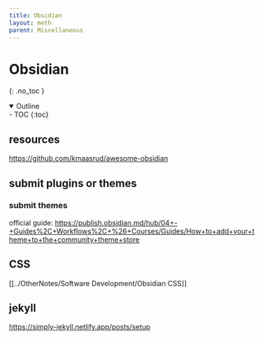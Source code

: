 ```yaml
---
title: Obsidian
layout: meth
parent: Miscellaneous
---
```


# Obsidian
{: .no_toc }

<details open markdown="block">
  <summary>
    Outline
  </summary>
- TOC
{:toc}
</details>

## resources
<https://github.com/kmaasrud/awesome-obsidian>

## submit plugins or themes
### submit themes
official guide:  <https://publish.obsidian.md/hub/04+-+Guides%2C+Workflows%2C+%26+Courses/Guides/How+to+add+your+theme+to+the+community+theme+store>

## CSS
[[../OtherNotes/Software Development/Obsidian CSS]]

## jekyll
<https://simply-jekyll.netlify.app/posts/setup>